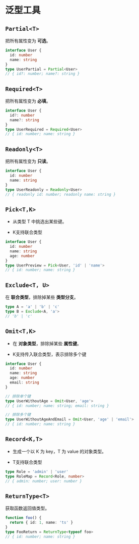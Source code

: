 # 泛型工具

## `Partial<T>`

把所有属性变为 **可选**。

```ts
interface User {
  id: number
  name: string
}
type UserPartial = Partial<User>
// { id?: number; name?: string }
```









## `Required<T>`

把所有属性变为 **必填**。

```ts
interface User {
  id?: number
  name?: string
}
type UserRequired = Required<User>
// { id: number; name: string }
```





## `Readonly<T>`

把所有属性变为 **只读**。

```ts
interface User {
  id: number
  name: string
}
type UserReadonly = Readonly<User>
// { readonly id: number; readonly name: string }
```



## `Pick<T,K>`

- 从类型 T 中挑选出某些键。

- K支持联合类型

```ts
interface User {
  id: number
  name: string
  age: number
}
type UserPreview = Pick<User, 'id' | 'name'>
// { id: number; name: string }
```









## `Exclude<T, U>`

在 **联合类型**，排除掉某些 **类型分支**。

```ts
type A = 'a' | 'b' | 'c'
type B = Exclude<A, 'a'>
// 'b' | 'c'
```





## `Omit<T,K>`

- 在 **对象类型**，排除掉某些 **属性键**。

- K支持传入联合类型，表示排除多个键

```ts
interface User {
  id: number
  name: string
  age: number
  email: string
}

// 排除单个键
type UserWithoutAge = Omit<User, 'age'>
// { id: number; name: string; email: string }

// 排除多个键
type UserWithoutAgeAndEmail = Omit<User, 'age' | 'email'>
// { id: number; name: string }
```





## `Record<K,T>`

- 生成一个以 K 为 key，T 为 value 的对象类型。

- T支持联合类型

```ts
type Role = 'admin' | 'user'
type RoleMap = Record<Role, number>
// { admin: number; user: number }
```



## `ReturnType<T>`

获取函数返回值类型。

```ts
function foo() {
  return { id: 1, name: 'ts' }
}
type FooReturn = ReturnType<typeof foo>
// { id: number; name: string }
```

